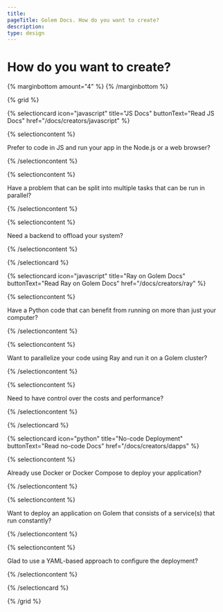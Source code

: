 ```yaml
---
title:
pageTitle: Golem Docs. How do you want to create?
description:
type: design
---
```


# How do you want to create?

{% marginbottom amount="4" %}
{% /marginbottom %}

{% grid %}

{% selectioncard icon="javascript" title="JS Docs" buttonText="Read JS Docs" href="/docs/creators/javascript" %}

{% selectioncontent %}

Prefer to code in JS and run your app in the Node.js or a web browser?

{% /selectioncontent %}

{% selectioncontent %}

Have a problem that can be split into multiple tasks that can be run in parallel?

{% /selectioncontent %}

{% selectioncontent %}

Need a backend to offload your system?

{% /selectioncontent %}

{% /selectioncard %}

{% selectioncard icon="javascript" title="Ray on Golem Docs" buttonText="Read Ray on Golem Docs" href="/docs/creators/ray" %}

{% selectioncontent %}

Have a Python code that can benefit from running on more than just your computer?

{% /selectioncontent %}

{% selectioncontent %}

Want to parallelize your code using Ray and run it on a Golem cluster?

{% /selectioncontent %}

{% selectioncontent %}

Need to have control over the costs and performance?

{% /selectioncontent %}

{% /selectioncard %}

{% selectioncard icon="python" title="No-code Deployment" buttonText="Read no-code Docs" href="/docs/creators/dapps" %}

{% selectioncontent %}

Already use Docker or Docker Compose to deploy your application?

{% /selectioncontent %}

{% selectioncontent %}

Want to deploy an application on Golem that consists of a service(s) that run constantly?

{% /selectioncontent %}

{% selectioncontent %}

Glad to use a YAML-based approach to configure the deployment?

{% /selectioncontent %}

{% /selectioncard %}

{% /grid %}
